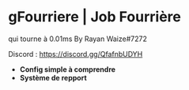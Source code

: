 # gFourriere | Job Fourrière

qui tourne à 0.01ms By Rayan Waize#7272

Discord : https://discord.gg/QfafnbUDYH

- __Config simple à comprendre__
- __Système de repport__
